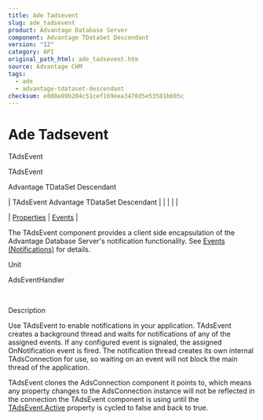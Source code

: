 ```yaml
---
title: Ade Tadsevent
slug: ade_tadsevent
product: Advantage Database Server
component: Advantage TDataSet Descendant
version: "12"
category: API
original_path_html: ade_tadsevent.htm
source: Advantage CHM
tags:
  - ade
  - advantage-tdataset-descendant
checksum: e808e89b204c51cef169eea3470d5e53581b605c
---
```


# Ade Tadsevent

TAdsEvent

TAdsEvent

Advantage TDataSet Descendant

| TAdsEvent  Advantage TDataSet Descendant |  |  |  |  |

| [Properties](ade_tadsevent_properties.md) | [Events](ade_tadsevent_events.md) |

The TAdsEvent component provides a client side encapsulation of the Advantage Database Server's notification functionality. See [Events (Notifications)](master_events_notifications_.md) for details.

Unit

AdsEventHandler

 

Description

Use TAdsEvent to enable notifications in your application. TAdsEvent creates a background thread and waits for notifications of any of the assigned events. If any configured event is signaled, the assigned OnNotification event is fired. The notification thread creates its own internal TAdsConnection for use, so waiting on an event will not block the main thread of the application.

TAdsEvent clones the AdsConnection component it points to, which means any property changes to the AdsConnection instance will not be reflected in the connection the TAdsEvent component is using until the [TAdsEvent.Active](ade_tadsevent_active.md) property is cycled to false and back to true.
